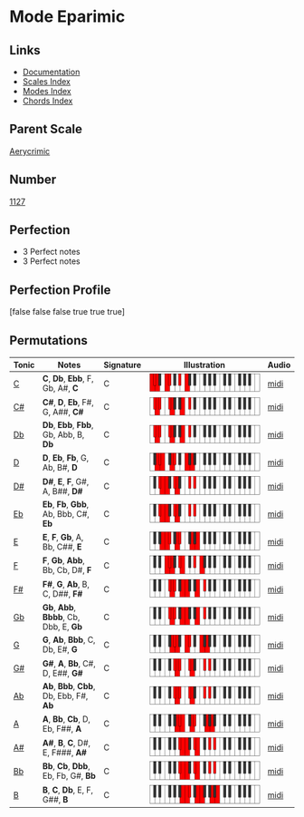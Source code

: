 # Mode Eparimic

## Links

- [Documentation](index.md)
- [Scales Index](Scales.md)
- [Modes Index](Modes.md)
- [Chords Index](Chords.md)

## Parent Scale

[Aerycrimic](ScaleAerycrimic.md)

## Number

[1127](https://ianring.com/musictheory/scales/1127)

## Perfection

- 3 Perfect notes
- 3 Perfect notes

## Perfection Profile

[false false false true true true]

## Permutations

| Tonic | Notes | Signature | Illustration | Audio |
|-------|-------|-----------|--------------|-------|
| [C](ModeCNaturalEparimic.md) | **C**, **Db**, **Ebb**, F, Gb, A#, **C** | C | ![CNaturalEparimic](ModeCNaturalEparimic.png) | [midi](https://github.com/edipermadi/music/blob/main/docs/ModeCNaturalEparimic.mid?raw=true) |
| [C#](ModeCSharpEparimic.md) | **C#**, **D**, **Eb**, F#, G, A##, **C#** | C | ![CSharpEparimic](ModeCSharpEparimic.png) | [midi](https://github.com/edipermadi/music/blob/main/docs/ModeCSharpEparimic.mid?raw=true) |
| [Db](ModeDFlatEparimic.md) | **Db**, **Ebb**, **Fbb**, Gb, Abb, B, **Db** | C | ![DFlatEparimic](ModeDFlatEparimic.png) | [midi](https://github.com/edipermadi/music/blob/main/docs/ModeDFlatEparimic.mid?raw=true) |
| [D](ModeDNaturalEparimic.md) | **D**, **Eb**, **Fb**, G, Ab, B#, **D** | C | ![DNaturalEparimic](ModeDNaturalEparimic.png) | [midi](https://github.com/edipermadi/music/blob/main/docs/ModeDNaturalEparimic.mid?raw=true) |
| [D#](ModeDSharpEparimic.md) | **D#**, **E**, **F**, G#, A, B##, **D#** | C | ![DSharpEparimic](ModeDSharpEparimic.png) | [midi](https://github.com/edipermadi/music/blob/main/docs/ModeDSharpEparimic.mid?raw=true) |
| [Eb](ModeEFlatEparimic.md) | **Eb**, **Fb**, **Gbb**, Ab, Bbb, C#, **Eb** | C | ![EFlatEparimic](ModeEFlatEparimic.png) | [midi](https://github.com/edipermadi/music/blob/main/docs/ModeEFlatEparimic.mid?raw=true) |
| [E](ModeENaturalEparimic.md) | **E**, **F**, **Gb**, A, Bb, C##, **E** | C | ![ENaturalEparimic](ModeENaturalEparimic.png) | [midi](https://github.com/edipermadi/music/blob/main/docs/ModeENaturalEparimic.mid?raw=true) |
| [F](ModeFNaturalEparimic.md) | **F**, **Gb**, **Abb**, Bb, Cb, D#, **F** | C | ![FNaturalEparimic](ModeFNaturalEparimic.png) | [midi](https://github.com/edipermadi/music/blob/main/docs/ModeFNaturalEparimic.mid?raw=true) |
| [F#](ModeFSharpEparimic.md) | **F#**, **G**, **Ab**, B, C, D##, **F#** | C | ![FSharpEparimic](ModeFSharpEparimic.png) | [midi](https://github.com/edipermadi/music/blob/main/docs/ModeFSharpEparimic.mid?raw=true) |
| [Gb](ModeGFlatEparimic.md) | **Gb**, **Abb**, **Bbbb**, Cb, Dbb, E, **Gb** | C | ![GFlatEparimic](ModeGFlatEparimic.png) | [midi](https://github.com/edipermadi/music/blob/main/docs/ModeGFlatEparimic.mid?raw=true) |
| [G](ModeGNaturalEparimic.md) | **G**, **Ab**, **Bbb**, C, Db, E#, **G** | C | ![GNaturalEparimic](ModeGNaturalEparimic.png) | [midi](https://github.com/edipermadi/music/blob/main/docs/ModeGNaturalEparimic.mid?raw=true) |
| [G#](ModeGSharpEparimic.md) | **G#**, **A**, **Bb**, C#, D, E##, **G#** | C | ![GSharpEparimic](ModeGSharpEparimic.png) | [midi](https://github.com/edipermadi/music/blob/main/docs/ModeGSharpEparimic.mid?raw=true) |
| [Ab](ModeAFlatEparimic.md) | **Ab**, **Bbb**, **Cbb**, Db, Ebb, F#, **Ab** | C | ![AFlatEparimic](ModeAFlatEparimic.png) | [midi](https://github.com/edipermadi/music/blob/main/docs/ModeAFlatEparimic.mid?raw=true) |
| [A](ModeANaturalEparimic.md) | **A**, **Bb**, **Cb**, D, Eb, F##, **A** | C | ![ANaturalEparimic](ModeANaturalEparimic.png) | [midi](https://github.com/edipermadi/music/blob/main/docs/ModeANaturalEparimic.mid?raw=true) |
| [A#](ModeASharpEparimic.md) | **A#**, **B**, **C**, D#, E, F###, **A#** | C | ![ASharpEparimic](ModeASharpEparimic.png) | [midi](https://github.com/edipermadi/music/blob/main/docs/ModeASharpEparimic.mid?raw=true) |
| [Bb](ModeBFlatEparimic.md) | **Bb**, **Cb**, **Dbb**, Eb, Fb, G#, **Bb** | C | ![BFlatEparimic](ModeBFlatEparimic.png) | [midi](https://github.com/edipermadi/music/blob/main/docs/ModeBFlatEparimic.mid?raw=true) |
| [B](ModeBNaturalEparimic.md) | **B**, **C**, **Db**, E, F, G##, **B** | C | ![BNaturalEparimic](ModeBNaturalEparimic.png) | [midi](https://github.com/edipermadi/music/blob/main/docs/ModeBNaturalEparimic.mid?raw=true) |
